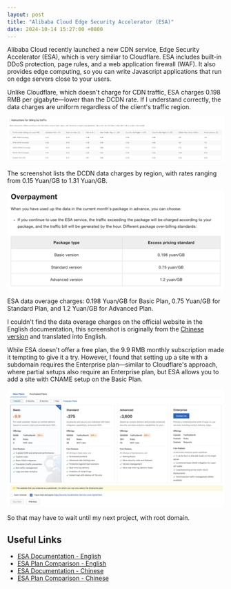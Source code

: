 ```yaml
---
layout: post
title: "Alibaba Cloud Edge Security Accelerator (ESA)"
date: 2024-10-14 15:27:00 +0800
---
```


Alibaba Cloud recently launched a new CDN service, Edge Security Accelerator
(ESA), which is very similiar to Cloudflare. ESA includes built-in DDoS
protection, page rules, and a web application firewall (WAF). It also
provides edge computing, so you can write Javascript applications that run
on edge servers close to your users.

Unlike Cloudflare, which doesn't charge for CDN traffic, ESA charges 0.198
RMB per gigabyte—lower than the DCDN rate. If I understand correctly, the data
charges are uniform regardless of the client's traffic region.

![The screenshot lists the DCDN traffic charges by region, with rates ranging from 0.15 Yuan/GB to 1.31 Yuan/GB.](/assets/2024-10-14-alibaba-cloud-esa/dcdn-data-charges.webp "Screenshot of Alibaba Cloud DCDN data charges")

The screenshot lists the DCDN data charges by region, with rates ranging
from 0.15 Yuan/GB to 1.31 Yuan/GB.

![ESA data overage charges: 0.198 Yuan/GB for Basic Plan, 0.75 Yuan/GB for Standard Plan, and 1.2 Yuan/GB for Advanced Plan.](/assets/2024-10-14-alibaba-cloud-esa/esa-overages.webp "Screenshot of Alibaba Cloud ESA overage charges")

ESA data overage charges: 0.198 Yuan/GB for Basic Plan, 0.75 Yuan/GB for
Standard Plan, and 1.2 Yuan/GB for Advanced Plan.

I couldn't find the data overage charges on the official website in the
English documentation, this screenshot is originally from the
[Chinese version](https://help.aliyun.com/document_detail/2701851.html)
and translated into English.

While ESA doesn't offer a free plan, the 9.9 RMB monthly subscription made
it tempting to give it a try. However, I found that setting up a site with
a subdomain requires the Enterprise plan—similar to Cloudflare's approach,
where partial setups also require an Enterprise plan, but ESA allows you
to add a site with CNAME setup on the Basic Plan.

![The website that you entered is a subdomain, for which you can only select the Enterprise plan.](/assets/2024-10-14-alibaba-cloud-esa/esa-subdomain-enterprise-plan.webp "Screenshot of adding a new site to Alibaba Cloud ESA")

So that may have to wait until my next project, with root domain.

## Useful Links

- [ESA Documentation - English](https://www.alibabacloud.com/help/en/dcdnnext)
- [ESA Plan Comparison - English](https://www.alibabacloud.com/help/en/dcdnnext/latest/package-comparison)
- [ESA Documentation - Chinese](https://help.aliyun.com/product/2673927.html)
- [ESA Plan Comparison - Chinese](https://help.aliyun.com/document_detail/2701845.html)
